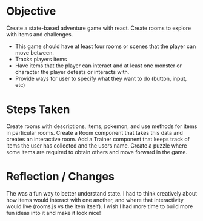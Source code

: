 Objective
===

Create a state-based adventure game with react. Create rooms to explore with items and challenges.
  - This game should have at least four rooms or scenes that the player can move between.
  - Tracks players items
  - Have items that the player can interact and at least one monster or character the player defeats or interacts with.
  - Provide ways for user to specify what they want to do (button, input, etc)

Steps Taken
===

Create rooms with descriptions, items, pokemon, and use methods for items in particular rooms. Create a Room component that takes this data and creates an interactive room. Add a Trainer component that keeps track of items the user has collected and the users name. Create a puzzle where some items are required to obtain others and move forward in the game.

Reflection / Changes
===

The was a fun way to better understand state. I had to think creatively about how items would interact with one another, and where that interactivity would live (rooms.js vs the item itself). I wish I had more time to build more fun ideas into it and make it look nice!